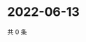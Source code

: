 # 2022-06-13

共 0 条

<!-- BEGIN WEIBO -->
<!-- 最后更新时间 Mon Jun 13 2022 16:07:08 GMT+0800 (China Standard Time) -->

<!-- END WEIBO -->
